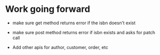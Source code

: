 # Work going forward
* make sure get method returns error if the isbn doesn't exist
* make sure post method returns error if isbn exists and asks for patch call

* Add other apis for author, customer, order, etc

